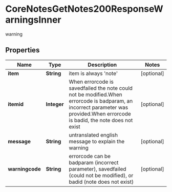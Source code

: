 

# CoreNotesGetNotes200ResponseWarningsInner

warning

## Properties

| Name | Type | Description | Notes |
|------------ | ------------- | ------------- | -------------|
|**item** | **String** | item is always &#39;note&#39; |  [optional] |
|**itemid** | **Integer** | When errorcode is savedfailed the note could not be modified.When errorcode is badparam, an incorrect parameter was provided.When errorcode is badid, the note does not exist |  [optional] |
|**message** | **String** | untranslated english message to explain the warning |  [optional] |
|**warningcode** | **String** | errorcode can be badparam (incorrect parameter), savedfailed (could not be modified), or badid (note does not exist) |  [optional] |




